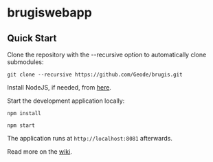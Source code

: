 brugiswebapp
==========

Quick Start
------------

Clone the repository with the --recursive option to automatically clone submodules:

`git clone --recursive https://github.com/Geode/brugis.git`

Install NodeJS, if needed, from [here](https://nodejs.org/en/blog/release/v0.12.7/).

Start the development application locally:

`npm install`

`npm start`

The application runs at `http://localhost:8081` afterwards.

Read more on the [wiki](https://github.com/Geode/brugis.git/wiki).
